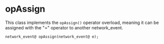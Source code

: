 # opAssign
This class implements the `opAssign()` operator overload, meaning it can be assigned with the "=" operator to another network_event.

`network_event@ opAssign(network_event@ e);`
